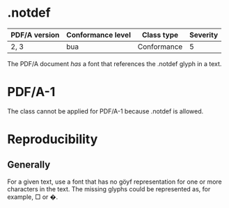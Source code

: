 # .notdef

| PDF/A version | Conformance level | Class type  | Severity |
| ------------- | ----------------- | ----------  | -------- |
| 2, 3          | bua               | Conformance | 5        |

The PDF/A document _has_ a font that references the .notdef glyph in a text.

# PDF/A-1
The class cannot be applied for PDF/A-1 because .notdef is allowed.

# Reproducibility
## Generally
For a given text, use a font that has no göyf representation for one or more characters in the text. The missing glyphs could be represented as, for example, □ or �.
